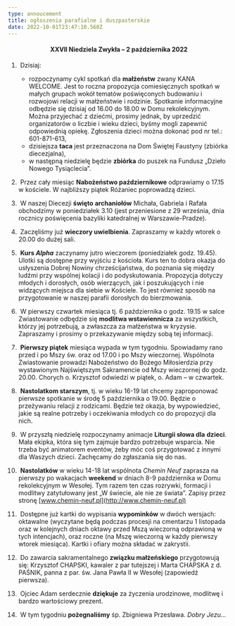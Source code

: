```yaml
---
type: annoucement
title: ogłoszenia parafialne i duszpasterskie
date: 2022-10-01T23:47:10.560Z
---
```

<!--StartFragment-->

<h4 style="text-align:center;">XXVII Niedziela Zwykła – 2 października 2022</h4>

1.  Dzisiaj: 

   * rozpoczynamy cykl spotkań dla **małżeństw** zwany KANA WELCOME. Jest to roczna propozycja comiesięcznych spotkań w małych grupach wokół tematów poświęconych budowaniu i rozwojowi relacji w małżeństwie i rodzinie. Spotkanie informacyjne odbędzie się dzisiaj od 16.00 do 18.00 w Domu rekolekcyjnym. Można przyjechać z dziećmi, prosimy jednak, by uprzedzić organizatorów o liczbie i wieku dzieci, byśmy mogli zapewnić odpowiednią opiekę. Zgłoszenia dzieci można dokonać pod nr tel.: 601-871-613,
   * dzisiejsza **taca** jest przeznaczona na Dom Świętej Faustyny (zbiórka diecezjalna),
   * w następną niedzielę będzie **zbiórka** do puszek na Fundusz „Dzieło Nowego Tysiąclecia”.
2.  Przez cały miesiąc **Nabożeństwo październikowe** odprawiamy o 17.15 w kościele. W najbliższy piątek Różaniec poprowadzą dzieci.  
3.  W naszej Diecezji **święto** **archaniołów** Michała, Gabriela i Rafała obchodzimy w poniedziałek 3.10 (jest przeniesione z 29 września, dnia rocznicy poświęcenia bazyliki katedralnej w Warszawie-Pradze).
4.  Zaczęliśmy już **wieczory uwielbienia**. Zapraszamy w każdy wtorek o 20.00 do dużej sali.
5.  **Kurs *Alpha*** zaczynamy jutro wieczorem (poniedziałek godz. 19.45). Ulotki są dostępne przy wyjściu z kościoła. Kurs ten to dobra okazja do usłyszenia Dobrej Nowiny chrześcijaństwa, do poznania się między ludźmi przy wspólnej kolacji i do podyskutowania. Propozycja dotyczy młodych i dorosłych, osób wierzących, jak i poszukujących i nie widzących miejsca dla siebie w Kościele. To jest również sposób na przygotowanie w naszej parafii dorosłych do bierzmowania.
6.  W pierwszy czwartek miesiąca tj. 6 października o godz. 19.15 w salce Zwiastowanie odbędzie się **modlitwa wstawiennicza** za wszystkich, którzy jej potrzebują, a zwłaszcza za małżeństwa w kryzysie. Zapraszamy i prosimy o przekazywanie między sobą tej informacji.
7.  **Pierwszy piątek** miesiąca wypada w tym tygodniu. Spowiadamy rano przed i po Mszy św. oraz od 17.00 i po Mszy wieczornej. Wspólnota Zwiastowanie prowadzi Nabożeństwo do Bożego Miłosierdzia przy wystawionym Najświętszym Sakramencie od Mszy wieczornej do godz. 20.00. Chorych o. Krzysztof odwiedzi w piątek, o. Adam – w czwartek.
8.  **Nastolatkom starszym**, tj. w wieku 16-19 lat chcemy zaproponować pierwsze spotkanie w środę 5 października o 19.00. Będzie o przeżywaniu relacji z rodzicami. Będzie też okazja, by wypowiedzieć, jakie są realne potrzeby i oczekiwania młodych co do propozycji dla nich.
9.  W przyszłą niedzielę rozpoczynamy animacje **Liturgii słowa dla** **dzieci**. Mała ekipka, która się tym zajmuje bardzo potrzebuje wsparcia. Nie trzeba być animatorem eventów, żeby móc coś przygotować z innymi dla Waszych dzieci. Zachęcamy do zgłaszania się do nas.
10.  **Nastolatków** w wieku 14-18 lat wspólnota *Chemin Neuf* zaprasza na pierwszy po wakacjach **weekend** w dniach 8-9 października w Domu rekolekcyjnym w Wesołej. Tym razem ten czas rozrywki, formacji i modlitwy zatytułowany jest „W świecie, ale nie ze świata”. Zapisy przez stronę [www.chemin-neuf.pl](http://www.chemin-neuf.pl)
11.  Dostępne już kartki do wypisania **wypominków** w dwóch wersjach: oktawalne (wyczytane będą podczas procesji na cmentarzu 1 listopada oraz w kolejnych dniach oktawy przed Mszą wieczorną odprawioną w tych intencjach), oraz roczne (na Mszę wieczorną w każdy pierwszy wtorek miesiąca). Kartki i ofiary można składać w zakrystii.
12.  Do zawarcia sakramentalnego **związku małżeńskiego** przygotowują się: Krzysztof CHAPSKI, kawaler z par tutejszej i Marta CHAPSKA z d. PAŚNIK, panna z par. św. Jana Pawła II w Wesołej (zapowiedź pierwsza).
13.  Ojciec Adam serdecznie **dziękuje** za życzenia urodzinowe, modlitwę i bardzo wartościowy prezent.
14.  W tym tygodniu **pożegnaliśmy** śp. Zbigniewa Przesława. *Dobry Jezu…*

<!--EndFragment-->